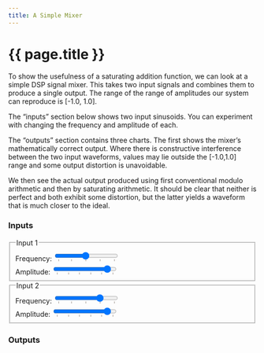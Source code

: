 ```yaml
---
title: A Simple Mixer
---
```


# {{ page.title }}

<link href="sine.css" rel="stylesheet">

<script type="module">
  import { mixerPage } from './sine.js'
  document.addEventListener('DOMContentLoaded', mixerPage)
</script>

To show the usefulness of a saturating addition function, we can look 
at a simple DSP signal mixer. This takes two input signals and combines 
them to produce a single output. The range of the range of amplitudes
our system can reproduce is [-1.0, 1.0].

The “inputs” section below shows two input sinusoids. You can experiment with
changing the frequency and amplitude of each.

The “outputs” section contains three charts. The first shows the mixer’s
mathematically correct output. Where there is constructive interference between
the two input waveforms, values may lie outside the [-1.0,1.0] range and some
output distortion is unavoidable.

We then see the actual output produced using first conventional modulo
arithmetic and then by saturating arithmetic. It should be clear that neither
is perfect and both exhibit some distortion, but the latter yields a waveform
that is much closer to the ideal.

### Inputs

<fieldset>
  <legend>Input 1</legend>
    <div class="run">
      <label for="frequency1">Frequency:</label>
      <input type="range" list="ticksfrequency1" min="0.1" max="4.0" value="2.0" step="0.05" id="frequency1">
      <datalist id="ticksfrequency1">
        <option value="0.1"></option>
        <option value="1"></option>
        <option value="2"></option>
        <option value="3"></option>
        <option value="4"></option>
      </datalist>
      <div id="freqvalue1" class="num"></div>
    </div>
    <div class="run">
      <label for="amplitude1">Amplitude:</label>
      <input type="range" list="ticksamplitude1" min="0.0" max="1.0" value="0.9" step="0.01" id="amplitude1">
        <datalist id="ticksamplitude1">
        <option value="0"></option>
        <option value="0.2"></option>
        <option value="0.4"></option>
        <option value="0.6"></option>
        <option value="0.8"></option>
        <option value="1.0"></option>
      </datalist>
      <div id="ampvalue1" class="num"></div>
    </div>
    <div id="graph1"></div>
</fieldset>

<fieldset>
  <legend>Input 2</legend>
  <div class="run">
    <label for="frequency2">Frequency:</label>
    <input type="range" list="ticksfrequency2" min="0.1" max="4.0" value="3.0" step="0.05" id="frequency2">
    <datalist id="ticksfrequency2">
      <option value="0.1"></option>
      <option value="1.0"></option>
      <option value="2.0"></option>
      <option value="3.0"></option>
      <option value="4.0"></option>
    </datalist>
    <div id="freqvalue2" class="num"></div>
  </div>
  <div class="run">
    <label for="amplitude2">Amplitude:</label>
    <input type="range" list="ticksamplitude2" min="0.0" max="1.0" value="0.9" step="0.01" id="amplitude2">
    <datalist id="ticksamplitude2">
      <option value="0"></option>
      <option value="0.2"></option>
      <option value="0.4"></option>
      <option value="0.6"></option>
      <option value="0.8"></option>
      <option value="1.0"></option>
    </datalist>
    <div id="ampvalue2" class="num"></div>
  </div>
  <div id="graph2"></div>
</fieldset>

### Outputs

<div id="graphSum"></div>
<div class="run">
  <div id="graphSatSum"></div>
  <div id="graphModSum"></div>
</div>
